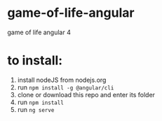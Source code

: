 # game-of-life-angular
game of life angular 4

# to install:
1. install nodeJS from nodejs.org
2. run `npm install -g @angular/cli`
3. clone or download this repo and enter its folder
4. run `npm install`
5. run `ng serve`


